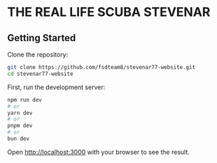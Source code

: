# THE REAL LIFE SCUBA STEVENAR

## Getting Started

Clone the repository:

```bash
git clone https://github.com/fsdteam8/stevenar77-website.git 
cd stevenar77-website

```

First, run the development server:


```bash
npm run dev
# or
yarn dev
# or
pnpm dev
# or
bun dev
```

Open [http://localhost:3000](http://localhost:3000) with your browser to see the result.
